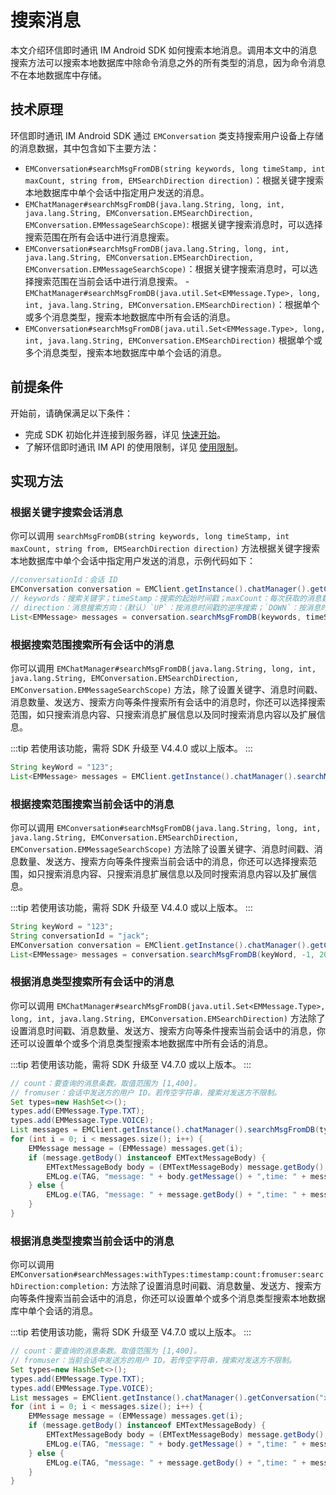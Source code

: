 # 搜索消息

<Toc />

本文介绍环信即时通讯 IM Android SDK 如何搜索本地消息。调用本文中的消息搜索方法可以搜索本地数据库中除命令消息之外的所有类型的消息，因为命令消息不在本地数据库中存储。

## 技术原理

环信即时通讯 IM Android SDK 通过 `EMConversation` 类支持搜索用户设备上存储的消息数据，其中包含如下主要方法：

- `EMConversation#searchMsgFromDB(string keywords, long timeStamp, int maxCount, string from, EMSearchDirection direction)`：根据关键字搜索本地数据库中单个会话中指定用户发送的消息。
- `EMChatManager#searchMsgFromDB(java.lang.String, long, int, java.lang.String, EMConversation.EMSearchDirection, EMConversation.EMMessageSearchScope)`: 根据关键字搜索消息时，可以选择搜索范围在所有会话中进行消息搜索。
- `EMConversation#searchMsgFromDB(java.lang.String, long, int, java.lang.String, EMConversation.EMSearchDirection, EMConversation.EMMessageSearchScope)`：根据关键字搜索消息时，可以选择搜索范围在当前会话中进行消息搜索。
-`EMChatManager#searchMsgFromDB(java.util.Set<EMMessage.Type>, long, int, java.lang.String, EMConversation.EMSearchDirection)`：根据单个或多个消息类型，搜索本地数据库中所有会话的消息。
- `EMConversation#searchMsgFromDB(java.util.Set<EMMessage.Type>, long, int, java.lang.String, EMConversation.EMSearchDirection)` 根据单个或多个消息类型，搜索本地数据库中单个会话的消息。

## 前提条件

开始前，请确保满足以下条件：

- 完成 SDK 初始化并连接到服务器，详见 [快速开始](quickstart.html)。
- 了解环信即时通讯 IM API 的使用限制，详见 [使用限制](/product/limitation.html)。

## 实现方法

### 根据关键字搜索会话消息

你可以调用 `searchMsgFromDB(string keywords, long timeStamp, int maxCount, string from, EMSearchDirection direction)` 方法根据关键字搜索本地数据库中单个会话中指定用户发送的消息，示例代码如下：

```java
//conversationId：会话 ID
EMConversation conversation = EMClient.getInstance().chatManager().getConversation(conversationId);
// keywords：搜索关键字；timeStamp：搜索的起始时间戳；maxCount：每次获取的消息数量，取值范围为 [1,400]。
// direction：消息搜索方向：（默认）`UP`：按消息时间戳的逆序搜索；`DOWN`：按消息时间戳的正序搜索。
List<EMMessage> messages = conversation.searchMsgFromDB(keywords, timeStamp, maxCount, from, EMConversation.EMSearchDirection.UP);
```

### 根据搜索范围搜索所有会话中的消息 

你可以调用 `EMChatManager#searchMsgFromDB(java.lang.String, long, int, java.lang.String, EMConversation.EMSearchDirection, EMConversation.EMMessageSearchScope)` 方法，除了设置关键字、消息时间戳、消息数量、发送方、搜索方向等条件搜索所有会话中的消息时，你还可以选择搜索范围，如只搜索消息内容、只搜索消息扩展信息以及同时搜索消息内容以及扩展信息。 

:::tip
若使用该功能，需将 SDK 升级至 V4.4.0 或以上版本。
:::

```java
String keyWord = "123";
List<EMMessage> messages = EMClient.getInstance().chatManager().searchMsgFromDB(keyWord, -1, 200, null, EMConversation.EMSearchDirection.UP, EMConversation.EMMessageSearchScope.ALL);

```

### 根据搜索范围搜索当前会话中的消息 

你可以调用 `EMConversation#searchMsgFromDB(java.lang.String, long, int, java.lang.String, EMConversation.EMSearchDirection, EMConversation.EMMessageSearchScope)` 方法除了设置关键字、消息时间戳、消息数量、发送方、搜索方向等条件搜索当前会话中的消息，你还可以选择搜索范围，如只搜索消息内容、只搜索消息扩展信息以及同时搜索消息内容以及扩展信息。

:::tip
若使用该功能，需将 SDK 升级至 V4.4.0 或以上版本。
:::

```java
String keyWord = "123";
String conversationId = "jack";
EMConversation conversation = EMClient.getInstance().chatManager().getConversation(conversationId);
List<EMMessage> messages = conversation.searchMsgFromDB(keyWord, -1, 200, null, EMConversation.EMSearchDirection.UP, EMConversation.EMMessageSearchScope.ALL);

```

### 根据消息类型搜索所有会话中的消息

你可以调用 `EMChatManager#searchMsgFromDB(java.util.Set<EMMessage.Type>, long, int, java.lang.String, EMConversation.EMSearchDirection)` 方法除了设置消息时间戳、消息数量、发送方、搜索方向等条件搜索当前会话中的消息，你还可以设置单个或多个消息类型搜索本地数据库中所有会话的消息。

:::tip
若使用该功能，需将 SDK 升级至 V4.7.0 或以上版本。
:::

```java
// count：要查询的消息条数。取值范围为 [1,400]。
// fromuser：会话中发送方的用户 ID。若传空字符串，搜索对发送方不限制。
Set types=new HashSet<>();
types.add(EMMessage.Type.TXT);
types.add(EMMessage.Type.VOICE);
List messages = EMClient.getInstance().chatManager().searchMsgFromDB(types, -1, 400, "xu", EMConversation.EMSearchDirection.UP);
for (int i = 0; i < messages.size(); i++) {
    EMMessage message = (EMMessage) messages.get(i);
    if (message.getBody() instanceof EMTextMessageBody) {
        EMTextMessageBody body = (EMTextMessageBody) message.getBody();
        EMLog.e(TAG, "message: " + body.getMessage() + ",time: " + message.getMsgTime());
    } else {
        EMLog.e(TAG, "message: " + message.getBody() + ",time: " + message.getMsgTime());
    }
}
``` 

### 根据消息类型搜索当前会话中的消息

你可以调用 `EMConversation#searchMessages:withTypes:timestamp:count:fromuser:searchDirection:completion:` 方法除了设置消息时间戳、消息数量、发送方、搜索方向等条件搜索当前会话中的消息，你还可以设置单个或多个消息类型搜索本地数据库中单个会话的消息。

:::tip
若使用该功能，需将 SDK 升级至 V4.7.0 或以上版本。
:::

```java
// count：要查询的消息条数。取值范围为 [1,400]。
// fromuser：当前会话中发送方的用户 ID。若传空字符串，搜索对发送方不限制。
Set types=new HashSet<>();
types.add(EMMessage.Type.TXT);
types.add(EMMessage.Type.VOICE);
List messages = EMClient.getInstance().chatManager().getConversation("xu").searchMsgFromDB(types, -1, 400, "xu", EMConversation.EMSearchDirection.UP);
for (int i = 0; i < messages.size(); i++) {
    EMMessage message = (EMMessage) messages.get(i);
    if (message.getBody() instanceof EMTextMessageBody) {
        EMTextMessageBody body = (EMTextMessageBody) message.getBody();
        EMLog.e(TAG, "message: " + body.getMessage() + ",time: " + message.getMsgTime());
    } else {
        EMLog.e(TAG, "message: " + message.getBody() + ",time: " + message.getMsgTime());
    }
}
```         

